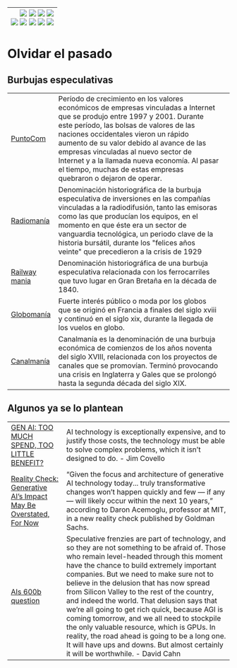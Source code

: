 <div align=right>

|[![](https://img.shields.io/badge/-Inicio-FFF?style=flat&logo=Emlakjet&logoColor=black)](/README.md) [![](https://img.shields.io/badge/-Introducción-FFF?style=flat&logo=abbrobotstudio&logoColor=black)](/documentos/intro.md) [![](https://img.shields.io/badge/-Modelos_de_lenguaje-FFF?style=flat&logo=LiveChat&logoColor=black)](/documentos/LLMs.md) [![](https://img.shields.io/badge/-Panorámica-FFF?style=flat&logo=openstreetmap&logoColor=black)](/documentos/panoramica.md)<br>  [![](https://img.shields.io/badge/-Prompts-FFF?style=flat&logo=Proton&logoColor=black)](/documentos/prompts/README.md) [![](https://img.shields.io/badge/-Ing,_de_prompts-FFF?style=flat&logo=googleearthengine&logoColor=black)](/documentos/ingenieriaDePrompts/README.md) [![](https://img.shields.io/badge/-Patrones-FFF?style=flat&logo=textpattern&logoColor=black)](/documentos/ingenieriaDePrompts/patrones/README.md) [![](https://img.shields.io/badge/8vP-FFF?style=flat&logo=v8&logoColor=black)](/documentos/prompts/mejoresPracticas/8virtudesDelPrompting.md) [![](https://img.shields.io/badge/-Casos_de_uso-FFF?style=flat&logo=gitbook&logoColor=black)](/documentos/casosDeUso/README.md)|
|-:|

</div>

# Olvidar el pasado

## Burbujas especulativas

||||
|-|-|-|
[PuntoCom](https://es.wikipedia.org/wiki/Burbuja_puntocom)|Período de crecimiento en los valores económicos de empresas vinculadas a Internet que se produjo entre 1997 y 2001. Durante este período, las bolsas de valores de las naciones occidentales vieron un rápido aumento de su valor debido al avance de las empresas vinculadas al nuevo sector de Internet y a la llamada nueva economía. Al pasar el tiempo, muchas de estas empresas quebraron o dejaron de operar.
[Radiomanía](https://es.wikipedia.org/wiki/Radioman%C3%ADa)|Denominación historiográfica de la burbuja especulativa de inversiones en las compañías vinculadas a la radiodifusión, tanto las emisoras como las que producían los equipos, en el momento en que éste era un sector de vanguardia tecnológica, un periodo clave de la historia bursátil, durante los "felices años veinte" que precedieron a la crisis de 1929
[Railway mania](https://es.wikipedia.org/wiki/Railway_Mania)|Denominación historiográfica de una burbuja especulativa relacionada con los ferrocarriles que tuvo lugar en Gran Bretaña en la década de 1840.
[Globomanía](https://es.wikipedia.org/wiki/Globoman%C3%ADa)|Fuerte interés público o moda por los globos que se originó en Francia a finales del siglo xviii y continuó en el siglo xix, durante la llegada de los vuelos en globo.
[Canalmanía](https://es.wikipedia.org/wiki/Canalman%C3%ADa)|Canalmanía es la denominación de una burbuja económica de comienzos de los años noventa del siglo XVIII, relacionada con los proyectos de canales que se promovían. Terminó provocando una crisis en Inglaterra y Gales que se prolongó hasta la segunda década del siglo XIX.

## Algunos ya se lo plantean

|||
|-|-|
[GEN AI: TOO MUCH SPEND, TOO LITTLE BENEFIT?](https://www.goldmansachs.com/intelligence/pages/gs-research/gen-ai-too-much-spend-too-little-benefit/report.pdf)|AI technology is exceptionally expensive, and to justify those costs, the technology must be able to solve complex problems, which it isn’t designed to do. - Jim Covello
[Reality Check: Generative AI’s Impact May Be Overstated, For Now](https://www.forbes.com/sites/joemckendrick/2024/07/11/reality-check-generative-ais-impact-may-be-overstated-right-now/)|“Given the focus and architecture of generative AI technology today... truly transformative changes won’t happen quickly and few — if any — will likely occur within the next 10 years,” according to Daron Acemoglu, professor at MIT, in a new reality check published by Goldman Sachs.
[AIs 600b question](https://www.sequoiacap.com/article/ais-600b-question/)|Speculative frenzies are part of technology, and so they are not something to be afraid of. Those who remain level-headed through this moment have the chance to build extremely important companies. But we need to make sure not to believe in the delusion that has now spread from Silicon Valley to the rest of the country, and indeed the world. That delusion says that we’re all going to get rich quick, because AGI is coming tomorrow, and we all need to stockpile the only valuable resource, which is GPUs. In reality, the road ahead is going to be a long one. It will have ups and downs. But almost certainly it will be worthwhile. - David Cahn
